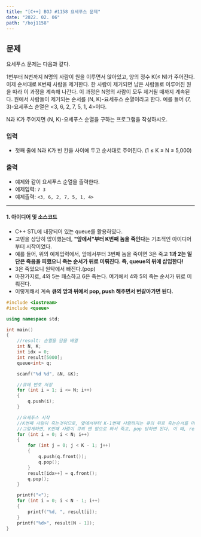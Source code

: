 ```yaml
---
title: "[C++] BOJ #1158 요세푸스 문제"
date: "2022. 02. 06"
path: "/boj1158"
---
```


## 문제

요세푸스 문제는 다음과 같다.

1번부터 N번까지 N명의 사람이 원을 이루면서 앉아있고, 양의 정수 K(≤ N)가 주어진다. 이제 순서대로 K번째 사람을 제거한다. 한 사람이 제거되면 남은 사람들로 이루어진 원을 따라 이 과정을 계속해 나간다. 이 과정은 N명의 사람이 모두 제거될 때까지 계속된다. 원에서 사람들이 제거되는 순서를 (N, K)-요세푸스 순열이라고 한다. 예를 들어 (7, 3)-요세푸스 순열은 <3, 6, 2, 7, 5, 1, 4>이다.

N과 K가 주어지면 (N, K)-요세푸스 순열을 구하는 프로그램을 작성하시오.

### 입력

- 첫째 줄에 N과 K가 빈 칸을 사이에 두고 순서대로 주어진다. (1 ≤ K ≤ N ≤ 5,000)

### 출력

- 예제와 같이 요세푸스 순열을 출력한다.
- 예제입력: `7 3`
- 예제출력: `<3, 6, 2, 7, 5, 1, 4>`

<hr />

#### 1. 아이디어 및 소스코드

- C++ STL에 내장되어 있는 queue를 활용하였다.
- 고민을 상당히 많이했는데, **"앞에서"부터 K번째 놈을 죽인다**는 기초적인 아이디어부터 시작이었다.
- 예를 들어, 위의 예제입력에서, 앞에서부터 3번째 놈을 죽이면 3은 죽고 **1과 2는 일단은 죽음을 피했으니 죽는 순서가 뒤로 미뤄진다. 즉, queue의 뒤에 삽입한다!**
- 3은 죽었으니 원탁에서 빠진다.(pop)
- 마찬가지로, 4와 5는 패스하고 6은 죽는다. 여기에서 4와 5의 죽는 순서가 뒤로 미뤄진다.
- 이렇게해서 계속 **큐의 앞과 뒤에서 pop, push 해주면서 번갈아가면 된다.**

```cpp
#include <iostream>
#include <queue>

using namespace std;

int main()
{
    //result: 순열을 담을 배열
    int N, K;
    int idx = 0;
    int result[5000];
    queue<int> q;

    scanf("%d %d", &N, &K);

    //큐에 번호 저장
    for (int i = 1; i <= N; i++)
    {
        q.push(i);
    }

    //요세푸스 시작
    //K번째 사람이 죽는것이므로, 앞에서부터 K-1번째 사람까지는 큐의 뒤로 죽는순서를 미뤄줌. (큐의 맨 뒤로 가세요!)
    //그렇게하면, K번째 사람이 큐의 맨 앞으로 와서 죽고, pop 당하면 된다. 이 때, result 배열에 기록!
    for (int i = 0; i < N; i++)
    {
        for (int j = 0; j < K - 1; j++)
        {
            q.push(q.front());
            q.pop();
        }
        result[idx++] = q.front();
        q.pop();
    }

    printf("<");
    for (int i = 0; i < N - 1; i++)
    {
        printf("%d, ", result[i]);
    }
    printf("%d>", result[N - 1]);
}
```
